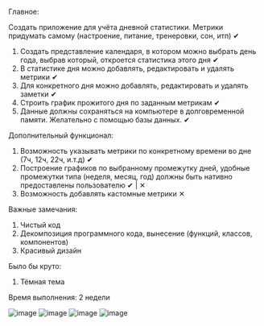 Главное:

Создать приложение для учёта дневной статистики. Метрики придумать самому (настроение, питание, тренеровки, сон, итп) ✔

1. Создать представление календаря, в котором можно выбрать день года, выбрав который, откроется статистика этого дня ✔
2. В статистике дня можно добавлять, редактировать и удалять метрики ✔
3. Для конкретного дня можно добавлять, редактировать и удалять заметки ✔
4. Строить график прожитого дня по заданным метрикам ✔
5. Данные должны сохраняться на компьютере в долговременной памяти. Желательно с помощью базы данных. ✔


Дополнительный функционал:
1. Возможность указывать метрики по конкретному времени во дне (7ч, 12ч, 22ч, и.т.д) ✔
3. Построение графиков по выбранному промежутку дней, удобные промежутки типа (неделя, месяц, год) должны быть нативно предоставлены пользователю ✔ | ✕ 
4. Возможность добавлять кастомные метрики ✕ 


Важные замечания:
1. Чистый код
2. Декомпозиция программного кода, вынесение (функций, классов, компонентов)
3. Красивый дизайн


Было бы круто:
1. Тёмная тема

Время выполнения: 2 недели

![image](https://github.com/ChantiArrakuma/QmlTestTask/assets/115493105/b6209cfc-8f63-4426-9e04-d8633927a46b)
![image](https://github.com/ChantiArrakuma/QmlTestTask/assets/115493105/cb89c818-b524-46e5-947c-5bb839ff738e)
![image](https://github.com/ChantiArrakuma/QmlTestTask/assets/115493105/eb1742a9-5ec0-4fe2-ad9b-e35bfcf62dba)
![image](https://github.com/ChantiArrakuma/QmlTestTask/assets/115493105/9241ce46-910c-47c6-908b-2b119140a364)

